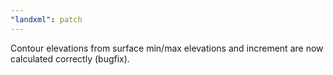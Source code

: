 ```yaml
---
"landxml": patch
---
```


Contour elevations from surface min/max elevations and increment are now calculated correctly (bugfix).
